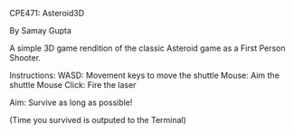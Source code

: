 CPE471: Asteroid3D

By Samay Gupta

A simple 3D game rendition of the classic Asteroid game as a First Person Shooter.

Instructions:
WASD: Movement keys to move the shuttle
Mouse: Aim the shuttle
Mouse Click: Fire the laser

Aim:
Survive as long as possible!

(Time you survived is outputed to the Terminal)